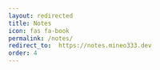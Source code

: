 ```yaml
---
layout: redirected  
title: Notes
icon: fas fa-book
permalink: /notes/
redirect_to:  https://notes.mineo333.dev
order: 4
---
```

